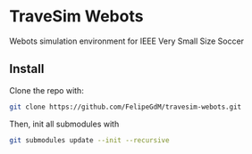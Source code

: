 # TraveSim Webots

Webots simulation environment for IEEE Very Small Size Soccer

## Install

Clone the repo with:

```bash
git clone https://github.com/FelipeGdM/travesim-webots.git
```

Then, init all submodules with

```bash
git submodules update --init --recursive
```
